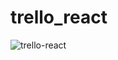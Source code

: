 # trello_react
![trello-react](https://user-images.githubusercontent.com/80455955/155127830-2d840dc3-faba-4a30-9c41-4cbc68b7a0a8.jpg)
